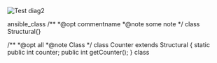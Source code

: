 ![Test diag2](https://g.gravizo.com/source/svg/ansible_class?https://raw.githubusercontent.com/1gog/kvm_ansible/master/ansible_class.md)
<detail>
<summary></summary>
ansible_class
/**
*@opt commentname
*@note  some note
*/
class Structural{}

/**
*@opt all
*@note Class
*/
class Counter extends Structural {
        static public int counter;
        public int getCounter();
}
class
</detail>